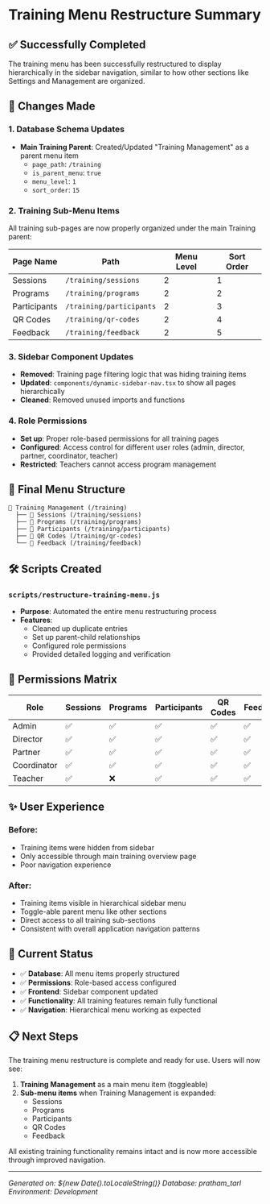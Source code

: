 # Training Menu Restructure Summary

## ✅ Successfully Completed

The training menu has been successfully restructured to display hierarchically in the sidebar navigation, similar to how other sections like Settings and Management are organized.

## 🔄 Changes Made

### 1. **Database Schema Updates**
- **Main Training Parent**: Created/Updated "Training Management" as a parent menu item
  - `page_path`: `/training`
  - `is_parent_menu`: `true`
  - `menu_level`: `1`
  - `sort_order`: `15`

### 2. **Training Sub-Menu Items**
All training sub-pages are now properly organized under the main Training parent:

| Page Name | Path | Menu Level | Sort Order |
|-----------|------|------------|------------|
| Sessions | `/training/sessions` | 2 | 1 |
| Programs | `/training/programs` | 2 | 2 |
| Participants | `/training/participants` | 2 | 3 |
| QR Codes | `/training/qr-codes` | 2 | 4 |
| Feedback | `/training/feedback` | 2 | 5 |

### 3. **Sidebar Component Updates**
- **Removed**: Training page filtering logic that was hiding training items
- **Updated**: `components/dynamic-sidebar-nav.tsx` to show all pages hierarchically
- **Cleaned**: Removed unused imports and functions

### 4. **Role Permissions**
- **Set up**: Proper role-based permissions for all training pages
- **Configured**: Access control for different user roles (admin, director, partner, coordinator, teacher)
- **Restricted**: Teachers cannot access program management

## 🎯 Final Menu Structure

```
📁 Training Management (/training)
  ├── 📄 Sessions (/training/sessions)
  ├── 📄 Programs (/training/programs)
  ├── 📄 Participants (/training/participants)
  ├── 📄 QR Codes (/training/qr-codes)
  └── 📄 Feedback (/training/feedback)
```

## 🛠️ Scripts Created

### `scripts/restructure-training-menu.js`
- **Purpose**: Automated the entire menu restructuring process
- **Features**:
  - Cleaned up duplicate entries
  - Set up parent-child relationships
  - Configured role permissions
  - Provided detailed logging and verification

## 🔐 Permissions Matrix

| Role | Sessions | Programs | Participants | QR Codes | Feedback |
|------|----------|----------|--------------|----------|----------|
| Admin | ✅ | ✅ | ✅ | ✅ | ✅ |
| Director | ✅ | ✅ | ✅ | ✅ | ✅ |
| Partner | ✅ | ✅ | ✅ | ✅ | ✅ |
| Coordinator | ✅ | ✅ | ✅ | ✅ | ✅ |
| Teacher | ✅ | ❌ | ✅ | ✅ | ✅ |

## ✨ User Experience

### Before:
- Training items were hidden from sidebar
- Only accessible through main training overview page
- Poor navigation experience

### After:
- Training items visible in hierarchical sidebar menu
- Toggle-able parent menu like other sections
- Direct access to all training sub-sections
- Consistent with overall application navigation patterns

## 🚀 Current Status

- ✅ **Database**: All menu items properly structured
- ✅ **Permissions**: Role-based access configured
- ✅ **Frontend**: Sidebar component updated
- ✅ **Functionality**: All training features remain fully functional
- ✅ **Navigation**: Hierarchical menu working as expected

## 📋 Next Steps

The training menu restructure is complete and ready for use. Users will now see:

1. **Training Management** as a main menu item (toggleable)
2. **Sub-menu items** when Training Management is expanded:
   - Sessions
   - Programs  
   - Participants
   - QR Codes
   - Feedback

All existing training functionality remains intact and is now more accessible through improved navigation.

---

*Generated on: ${new Date().toLocaleString()}*
*Database: pratham_tarl*
*Environment: Development*